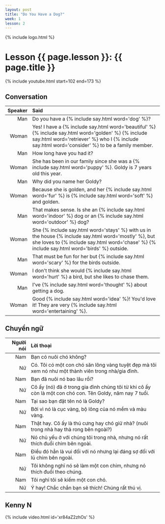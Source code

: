 ```yaml
---
layout: post
title: "Do You Have a Dog?"
week: 1
lesson: 2
---
```


{% include logo.html %}

# Lesson {{ page.lesson }}: {{ page.title }}

{% include youtube.html start=102 end=173 %}

## Conversation

Speaker | Said
---: | :---
Man | Do you have a {% include say.html word='dog' %}?
Woman | Yes! I have a {% include say.html word='beautiful' %} {% include say.html word='golden' %} {% include say.html word='retriever' %} who I {% include say.html word='consider' %} to be a family member.
Man | How long have you had it?
Woman | She has been in our family since she was a {% include say.html word='puppy' %}. Goldy is 7 years old this year.
Man | Why did you name her Goldy?
Woman | Because she is golden, and her {% include say.html word='fur' %} is {% include say.html word='soft' %} and golden.
Man | That makes sense. Is she an {% include say.html word='indoor' %} dog or an {% include say.html word='outdoor' %} dog?
Woman | She {% include say.html word='stays' %} with us in the house {% include say.html word='mostly' %}, but she loves to {% include say.html word='chase' %} {% include say.html word='birds' %} outside.
Man | That must be fun for her but {% include say.html word='scary' %} for the birds outside.
Woman | I don't think she would {% include say.html word='hurt' %} a bird, but she likes to chase them.
Man | I've {% include say.html word='thought' %} about getting a dog.
Woman | Good {% include say.html word='idea' %}! You'd love it! They are very {% include say.html word='entertaining' %}.

## Chuyển ngữ

Người nói| Lời thoại
---: | :---
Nam | Bạn có nuôi chó không?
Nữ | Có. Tôi có một con chó săn lông vàng tuyệt đẹp mà tôi xem nó như một thành viên trong nhà/gia đình.
Nam | Bạn đã nuôi nó bao lâu rồi?
Nữ | Cô ấy (nó) đã ở trong gia đình chúng tôi từ khi cô ấy còn là một con chó con. Tên Goldy, năm nay 7 tuổi.
Nam | Tại sao bạn đặt tên nó là Goldy?
Nữ | Bởi vì nó là cục vàng, bộ lông của nó mềm và màu vàng.
Nam | Thật hay. Cô ấy là thú cưng hay chó giữ nhà? (nuôi trong nhà hay thả rong bên ngoài?)
Nữ | Nó chủ yếu ở với chúng tôi trong nhà, nhưng nó rất thích đuổi chim bên ngoài.
Nam | Điều đó hẳn là vui đối với nó nhưng lại đáng sợ đối với lũ chim bên ngoài.
Nữ | Tôi không nghĩ nó sẽ làm  một con chim, nhưng nó thích đuổi theo chúng.
Nam | Tôi nghĩ tôi sẽ kiếm một con chó.
Nữ | Ý hay! Chắc chắn bạn sẽ thích! Chúng rất thú vị.

## Kenny N

{% include video.html id='xr84aZ2zhOs' %}